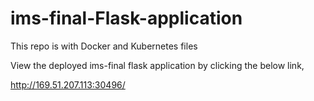 # ims-final-Flask-application
This repo is with Docker and Kubernetes files

View the deployed ims-final flask application by clicking the below link,

http://169.51.207.113:30496/


